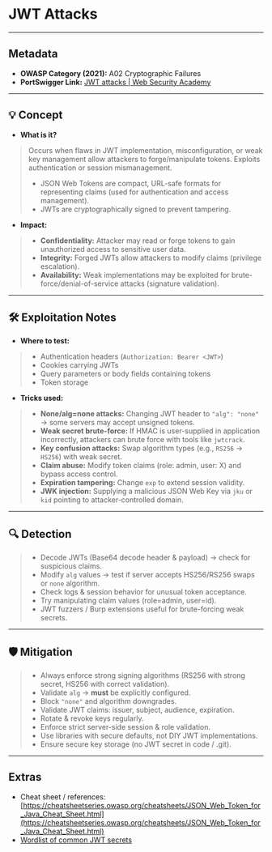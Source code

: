 # JWT Attacks

---

## Metadata
- **OWASP Category (2021):** A02 Cryptographic Failures  
- **PortSwigger Link:** [JWT attacks | Web Security Academy](https://portswigger.net/web-security/jwt)

---

## 💡 Concept
- **What is it?**  
> Occurs when flaws in JWT implementation, misconfiguration, or weak key management allow attackers to forge/manipulate tokens. Exploits authentication or session mismanagement.  
> * JSON Web Tokens are compact, URL-safe formats for representing claims (used for authentication and access management).  
> * JWTs are cryptographically signed to prevent tampering.

- **Impact:**  
> - **Confidentiality:** Attacker may read or forge tokens to gain unauthorized access to sensitive user data.  
> - **Integrity:** Forged JWTs allow attackers to modify claims (privilege escalation).  
> - **Availability:** Weak implementations may be exploited for brute-force/denial-of-service attacks (signature validation).  

---

## 🛠 Exploitation Notes
- **Where to test:**  
> - Authentication headers (`Authorization: Bearer <JWT>`)  
> - Cookies carrying JWTs  
> - Query parameters or body fields containing tokens  
> - Token storage  

- **Tricks used:**  
> - **None/alg=none attacks:** Changing JWT header to `"alg": "none"` → some servers may accept unsigned tokens.  
> - **Weak secret brute-force:** If HMAC is user-supplied in application incorrectly, attackers can brute force with tools like `jwtcrack`.  
> - **Key confusion attacks:** Swap algorithm types (e.g., `RS256` → `HS256`) with weak secret.  
> - **Claim abuse:** Modify token claims (role: admin, user: X) and bypass access control.  
> - **Expiration tampering:** Change `exp` to extend session validity.  
> - **JWK injection:** Supplying a malicious JSON Web Key via `jku` or `kid` pointing to attacker-controlled domain.  

---

## 🔍 Detection
> - Decode JWTs (Base64 decode header & payload) → check for suspicious claims.  
> - Modify `alg` values → test if server accepts HS256/RS256 swaps or `none` algorithm.  
> - Check logs & session behavior for unusual token acceptance.  
> - Try manipulating claim values (role=admin, user=id).  
> - JWT fuzzers / Burp extensions useful for brute-forcing weak secrets.  

---

## 🛡 Mitigation
> - Always enforce strong signing algorithms (RS256 with strong secret, HS256 with correct validation).  
> - Validate `alg` → **must** be explicitly configured.  
> - Block `"none"` and algorithm downgrades.  
> - Validate JWT claims: issuer, subject, audience, expiration.  
> - Rotate & revoke keys regularly.  
> - Enforce strict server-side session & role validation.  
> - Use libraries with secure defaults, not DIY JWT implementations.  
> - Ensure secure key storage (no JWT secret in code / .git).  

---

## Extras
- Cheat sheet / references: [https://cheatsheetseries.owasp.org/cheatsheets/JSON_Web_Token_for_Java_Cheat_Sheet.html](https://cheatsheetseries.owasp.org/cheatsheets/JSON_Web_Token_for_Java_Cheat_Sheet.html)
- [Wordlist of common JWT secrets](https://github.com/wallarm/jwt-secrets/blob/master/jwt.secrets.list)
